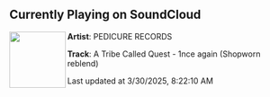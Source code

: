 ## Currently Playing on SoundCloud

[<img align="left" width="100" src="https://i1.sndcdn.com/artworks-ga8CGNJAhytcJJxE-KC24OA-t500x500.png">](https://soundcloud.com/pedicure-records/a-tribe-called-quest-1nce-again-shopworn-reblend?in=saxurn/sets/recursed)

**Artist**: PEDICURE RECORDS 

**Track**: A Tribe Called Quest - 1nce again (Shopworn reblend)

Last updated at 3/30/2025, 8:22:10 AM
